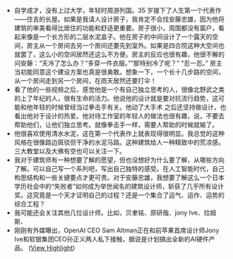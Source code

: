 - 自学成才，没有上过大学，年轻时周游列国。35 岁接下了人生第一个代表作——住吉的长屋。如果是我请人设计房子，我肯定不会找安藤忠雄，因为他将建筑的审美看得比居住的功能和舒适更重要。房子很小，周围都没有窗户，看起来像是一个长方形的二层水泥盒子。他在房子的中间设计了一个露天的空间，房主从一个房间去另一个房间还要先到室外。如果是四合院这种大空间也就罢了，这么小的空间居然还这么不方便。房主的反应也很有趣，他很不解的问安藤：“天冷了怎么办？“多穿一件衣服。”“那特别冷了呢？” “忍一忍。” 房主当初能同意这个建设方案也真是很勇敢。想象一下，一个长十几步路的空间，从一个房间走到另一个房间，在雨天居然还要打伞！
- 看了他的一些视频之后，感觉他是一个有自己独立思考的人，很像北野武之类的上了年纪的人，很有生命的活力。他说他的设计就是要对抗流行趋势，这可能和他年轻的时候曾经当过拳击手有关。他动了大手术 之后还坚持做设计，也看出他对于设计的热爱。他对待工作室的年轻人的做法也很有趣，说，不要去帮助他们，让他们独立思考。就像拳击手一样，需要人帮助的时候就输了。  
- 他很喜欢使用清水水泥，这在第一个代表作上就表现得很明显。我总觉的这种风格在很像路边斑驳但干净的水泥马路。这种建筑给人一种精致中的荒凉感。三大教堂以及大佛有空也可以关注一下。
- 我对于建筑师有一种想要了解的愿望，但也没想好为什么要了解，从哪些方向了解。可以自己写一个系列吧，写出自己独特的感受。在人工智能时代，自己构思结构和一些关键要点才更可贵。对于安藤忠雄，我想要了解这么一个日本学历社会中的“失败者”如何成为举世闻名的建筑设计师，斩获了几乎所有设计奖。这究竟是一个天才证明自己的过程？还是一个集合了运气、运作、运势的综合工程？
- 我可能还会关注其他几位设计师。比如，贝聿铭、原研哉、jony Ive、拉姆斯、
- 刚刚有外媒曝出，OpenAI CEO Sam Altman正在和前苹果首席设计师Jony Ive和软银集团CEO孙正义两人私下接触，据说是计划搞出全新的AI硬件产品。 ([View Highlight](https://read.readwise.io/read/01hbdtdmmvdac6dj50qe9cayqs))
